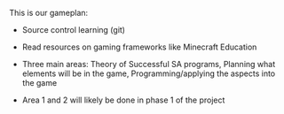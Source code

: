 This is our gameplan:

- Source control learning (git)
- Read resources on gaming frameworks like Minecraft Education

- Three main areas: Theory of Successful SA programs, Planning what elements will be in the game, Programming/applying the aspects into the game
- Area 1 and 2 will likely be done in phase 1 of the project